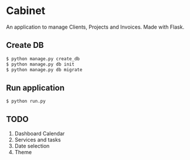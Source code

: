 # Cabinet

An application to manage Clients, Projects and Invoices. Made with Flask.

## Create DB

```sh
$ python manage.py create_db
$ python manage.py db init
$ python manage.py db migrate
```

## Run application

```sh
$ python run.py
```

## TODO

1. Dashboard Calendar
1. Services and tasks
1. Date selection
1. Theme